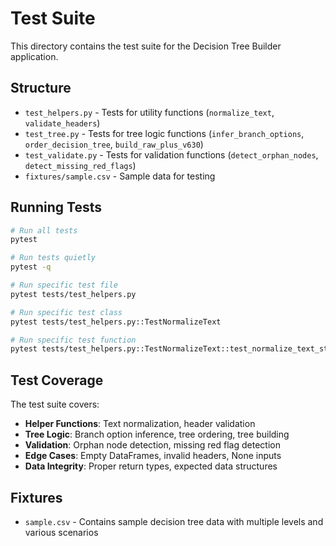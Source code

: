 # Test Suite

This directory contains the test suite for the Decision Tree Builder application.

## Structure

- `test_helpers.py` - Tests for utility functions (`normalize_text`, `validate_headers`)
- `test_tree.py` - Tests for tree logic functions (`infer_branch_options`, `order_decision_tree`, `build_raw_plus_v630`)
- `test_validate.py` - Tests for validation functions (`detect_orphan_nodes`, `detect_missing_red_flags`)
- `fixtures/sample.csv` - Sample data for testing

## Running Tests

```bash
# Run all tests
pytest

# Run tests quietly
pytest -q

# Run specific test file
pytest tests/test_helpers.py

# Run specific test class
pytest tests/test_helpers.py::TestNormalizeText

# Run specific test function
pytest tests/test_helpers.py::TestNormalizeText::test_normalize_text_string
```

## Test Coverage

The test suite covers:

- **Helper Functions**: Text normalization, header validation
- **Tree Logic**: Branch option inference, tree ordering, tree building
- **Validation**: Orphan node detection, missing red flag detection
- **Edge Cases**: Empty DataFrames, invalid headers, None inputs
- **Data Integrity**: Proper return types, expected data structures

## Fixtures

- `sample.csv` - Contains sample decision tree data with multiple levels and various scenarios
